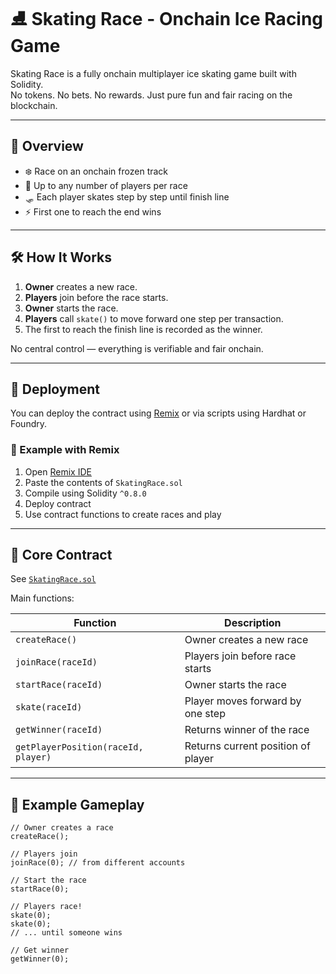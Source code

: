 # ⛸️ Skating Race - Onchain Ice Racing Game        
         
Skating Race is a fully onchain multiplayer ice skating game built with Solidity.      
No tokens. No bets. No rewards. Just pure fun and fair racing on the blockchain.     
     
---     
      
## 🚀 Overview     
     
- ❄️ Race on an onchain frozen track    
- 🧊 Up to any number of players per race     
- 🛷 Each player skates step by step until finish line  
- ⚡ First one to reach the end wins    
     
---   
    
## 🛠️ How It Works  
 
1. **Owner** creates a new race.   
2. **Players** join before the race starts. 
3. **Owner** starts the race.     
4. **Players** call `skate()` to move forward one step per transaction.   
5. The first to reach the finish line is recorded as the winner. 
   
No central control — everything is verifiable and fair onchain.   
 
--- 
 
## 🔧 Deployment  
 
You can deploy the contract using [Remix](https://remix.ethereum.org/) or via scripts using Hardhat or Foundry. 

### 🧪 Example with Remix

1. Open [Remix IDE](https://remix.ethereum.org/)
2. Paste the contents of `SkatingRace.sol`
3. Compile using Solidity `^0.8.0`
4. Deploy contract
5. Use contract functions to create races and play

---

## 🧩 Core Contract

See [`SkatingRace.sol`](./SkatingRace.sol)

Main functions:

| Function | Description |
|----------|-------------|
| `createRace()` | Owner creates a new race |
| `joinRace(raceId)` | Players join before race starts |
| `startRace(raceId)` | Owner starts the race |
| `skate(raceId)` | Player moves forward by one step |
| `getWinner(raceId)` | Returns winner of the race |
| `getPlayerPosition(raceId, player)` | Returns current position of player |

---

## 👀 Example Gameplay

```solidity
// Owner creates a race
createRace();

// Players join
joinRace(0); // from different accounts

// Start the race
startRace(0);

// Players race!
skate(0);
skate(0);
// ... until someone wins

// Get winner
getWinner(0);
